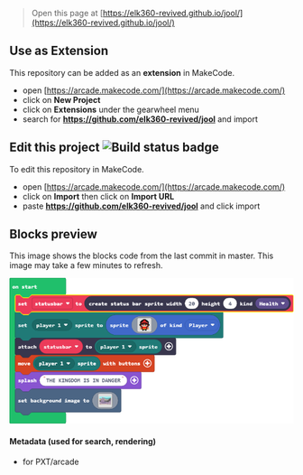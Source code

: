  


> Open this page at [https://elk360-revived.github.io/jool/](https://elk360-revived.github.io/jool/)

## Use as Extension

This repository can be added as an **extension** in MakeCode.

* open [https://arcade.makecode.com/](https://arcade.makecode.com/)
* click on **New Project**
* click on **Extensions** under the gearwheel menu
* search for **https://github.com/elk360-revived/jool** and import

## Edit this project ![Build status badge](https://github.com/elk360-revived/jool/workflows/MakeCode/badge.svg)

To edit this repository in MakeCode.

* open [https://arcade.makecode.com/](https://arcade.makecode.com/)
* click on **Import** then click on **Import URL**
* paste **https://github.com/elk360-revived/jool** and click import

## Blocks preview

This image shows the blocks code from the last commit in master.
This image may take a few minutes to refresh.

![A rendered view of the blocks](https://github.com/elk360-revived/jool/raw/master/.github/makecode/blocks.png)

#### Metadata (used for search, rendering)

* for PXT/arcade
<script src="https://makecode.com/gh-pages-embed.js"></script><script>makeCodeRender("{{ site.makecode.home_url }}", "{{ site.github.owner_name }}/{{ site.github.repository_name }}");</script>
